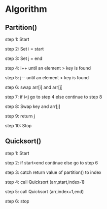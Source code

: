# Algorithm

## Partition() 
 step 1: Start
 
 step 2: Set i = start
 
 step 3: Set j = end 
 
 step 4: i++ until an element > key is found 
 
 step 5: j-- until an element < key is found 
 
 step 6: swap arr[i] and arr[j] 

 step 7: if i<j go to step 4 else continue to step 8

 step 8: Swap key and arr[j]

 step 9: return j

 step 10: Stop
## Quicksort()

step 1: Start

step 2: if start<end continue else go to step 6

step 3: catch return value of partition() to index

step 4: call Quicksort (arr,start,index-1)

step 5: call Quicksort (arr,index+1,end)

step 6: stop

